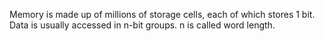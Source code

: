 Memory is made up of millions of storage cells, each of which stores 1 bit.
Data is usually accessed in n-bit groups. n is called word length.

